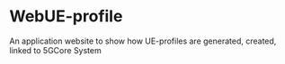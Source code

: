 # WebUE-profile
An application website to show how UE-profiles are generated, created, linked to 5GCore System
